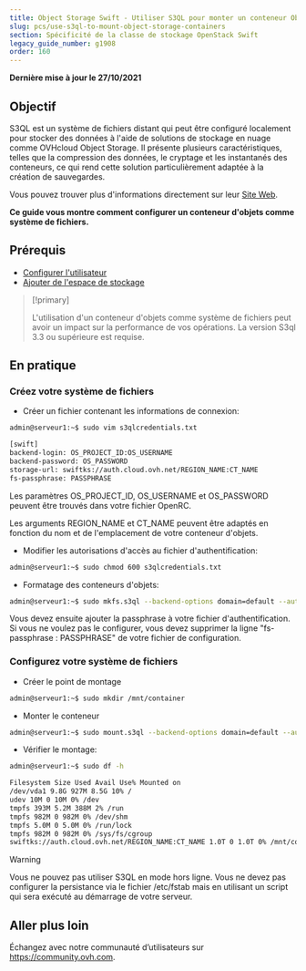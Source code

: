 ```yaml
---
title: Object Storage Swift - Utiliser S3QL pour monter un conteneur Object Storage
slug: pcs/use-s3ql-to-mount-object-storage-containers
section: Spécificité de la classe de stockage OpenStack Swift
legacy_guide_number: g1908
order: 160
---
```


**Dernière mise à jour le 27/10/2021**

## Objectif

S3QL est un système de fichiers distant qui peut être configuré localement pour stocker des données à l'aide de solutions de stockage en nuage comme OVHcloud Object Storage.
Il présente plusieurs caractéristiques, telles que la compression des données, le cryptage et les instantanés des conteneurs, ce qui rend cette solution particulièrement adaptée à la création de sauvegardes.

Vous pouvez trouver plus d'informations directement sur leur [Site Web](http://www.rath.org/s3ql-docs/).

**Ce guide vous montre comment configurer un conteneur d'objets comme système de fichiers.**

## Prérequis

- [Configurer l'utilisateur](https://docs.ovh.com/ca/fr/public-cloud/charger-les-variables-denvironnement-openstack/)
- [Ajouter de l'espace de stockage](https://docs.ovh.com/ca/fr/storage/pcs/creation-de-conteneur/)

> [!primary]
>
> L'utilisation d'un conteneur d'objets comme système de fichiers peut avoir un impact sur la performance de vos opérations.
> La version S3ql 3.3 ou supérieure est requise.
>

## En pratique

### Créez votre système de fichiers

- Créer un fichier contenant les informations de connexion:

```bash
admin@serveur1:~$ sudo vim s3qlcredentials.txt

[swift]
backend-login: OS_PROJECT_ID:OS_USERNAME
backend-password: OS_PASSWORD
storage-url: swiftks://auth.cloud.ovh.net/REGION_NAME:CT_NAME
fs-passphrase: PASSPHRASE
```

Les paramètres OS_PROJECT_ID, OS_USERNAME et OS_PASSWORD peuvent être trouvés dans votre fichier OpenRC.

Les arguments REGION_NAME et CT_NAME peuvent être adaptés en fonction du nom et de l'emplacement de votre conteneur d'objets.

- Modifier les autorisations d'accès au fichier d'authentification:

```bash
admin@serveur1:~$ sudo chmod 600 s3qlcredentials.txt
```

- Formatage des conteneurs d'objets:

```bash
admin@serveur1:~$ sudo mkfs.s3ql --backend-options domain=default --authfile s3qlcredentials.txt swiftks://auth.cloud.ovh.net/REGION_NAME:CT_NAME
```

Vous devez ensuite ajouter la passphrase à votre fichier d'authentification.
Si vous ne voulez pas le configurer, vous devez supprimer la ligne "fs-passphrase : PASSPHRASE" de votre fichier de configuration.

### Configurez votre système de fichiers

- Créer le point de montage

```bash
admin@serveur1:~$ sudo mkdir /mnt/container
```

- Monter le conteneur

```bash
admin@serveur1:~$ sudo mount.s3ql --backend-options domain=default --authfile s3qlcredentials.txt swiftks://auth.cloud.ovh.net/REGION_NAME:CT_NAME /mnt/container/
```

- Vérifier le montage:

```bash
admin@serveur1:~$ sudo df -h

Filesystem Size Used Avail Use% Mounted on
/dev/vda1 9.8G 927M 8.5G 10% /
udev 10M 0 10M 0% /dev
tmpfs 393M 5.2M 388M 2% /run
tmpfs 982M 0 982M 0% /dev/shm
tmpfs 5.0M 0 5.0M 0% /run/lock
tmpfs 982M 0 982M 0% /sys/fs/cgroup
swiftks://auth.cloud.ovh.net/REGION_NAME:CT_NAME 1.0T 0 1.0T 0% /mnt/container
```

> [!warning]
>
> Vous ne pouvez pas utiliser S3QL en mode hors ligne. Vous ne devez pas configurer la persistance via le fichier /etc/fstab mais en utilisant un script qui sera exécuté au démarrage de votre serveur.
>

## Aller plus loin

Échangez avec notre communauté d’utilisateurs sur <https://community.ovh.com>.
